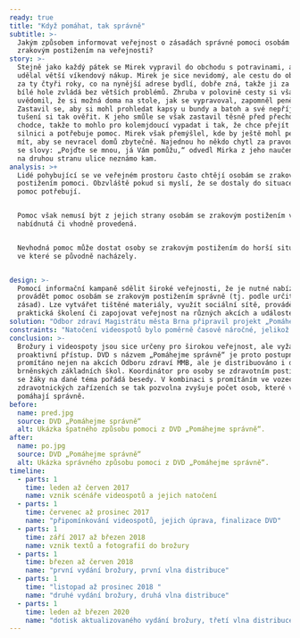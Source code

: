 ```yaml
---
ready: true
title: "Když pomáhat, tak správně"
subtitle: >-
  Jakým způsobem informovat veřejnost o zásadách správné pomoci osobám se
  zrakovým postižením na veřejnosti?
story: >-
  Stejně jako každý pátek se Mirek vypravil do obchodu s potravinami, aby si
  udělal větší víkendový nákup. Mirek je sice nevidomý, ale cestu do obchodu již
  za ty čtyři roky, co na nynější adrese bydlí, dobře zná, takže ji za pomoci
  bílé hole zvládá bez větších problémů. Zhruba v polovině cesty si však
  uvědomil, že si možná doma na stole, jak se vypravoval, zapomněl peněženku.
  Zastavil se, aby si mohl prohledat kapsy u bundy a batoh a své nepříjemné
  tušení si tak ověřit. K jeho smůle se však zastavil těsně před přechodem pro
  chodce, takže to mohlo pro kolemjdoucí vypadat i tak, že chce přejít přes
  silnici a potřebuje pomoc. Mirek však přemýšlel, kde by ještě mohl peněženku
  mít, aby se nevracel domů zbytečně. Najednou ho někdo chytl za pravou ruku a
  se slovy: „Pojďte se mnou, já Vám pomůžu,“ odvedl Mirka z jeho naučené trasy,
  na druhou stranu ulice neznámo kam.
analysis: >+
  Lidé pohybující se ve veřejném prostoru často chtějí osobám se zrakovým
  postižením pomoci. Obzvláště pokud si myslí, že se dostaly do situace, kdy
  pomoc potřebují.


  Pomoc však nemusí být z jejich strany osobám se zrakovým postižením vhodně
  nabídnutá či vhodně provedená.


  Nevhodná pomoc může dostat osoby se zrakovým postižením do horší situace, než
  ve které se původně nacházely.


design: >-
  Pomocí informační kampaně sdělit široké veřejnosti, že je nutné nabízet a
  provádět pomoc osobám se zrakovým postižením správně (tj. podle určitých
  zásad). Lze vytvářet tištěné materiály, využít sociální sítě, provádět
  praktická školení či zapojovat veřejnost na různých akcích a událostech.
solution: "Odbor zdraví Magistrátu města Brna připravil projekt „Pomáhejme správně“, a to ve spolupráci se společností Tyfloservis, Střediskem Teiresiás Masarykovy univerzity (určeno pro pomoc studentům se specifickými nároky) a Školou pro výcvik vodicích psů. V rámci projektu byla vydána brožura a natočeny situační videospoty.\r\n\nBrožura s názvem „Průvodce pomoci osobám se zrakovým postižením na veřejnosti a v dopravě“ se zaměřila na správné a úspěšné nabídnutí pomoci na přechodu, na zastávce MHD, při nástupu/výstupu do/z vozidla MHD, pohybu na schodech či nástupu/výstupu do/z výtahu. Obsahuje též adresář organizací pomáhajících osobám se zrakovým postižením. První vydání o nákladu 1 000 ks proběhlo v březnu 2018, druhé vydání o nákladu 2 000 ks pak v listopadu 2018. Brožury byly distribuovány do všech úředních budov MMB i městských částí, do zdravotnických zařízení a do všech organizací pomáhajících osobám se zdravotním postižením. \n\nDVD s názvem „Pomáhejme správně“ obsahuje 45 situačních videospotů, většinou do minuty délky. Spoty zachycují v exteriérech i interiérech špatné a správné verze nabídnutí a provedení pomoci osobám se zrakovým postižením. Spoty byly též umístěny i na webu www.brno-prorodiny.cz a sdíleny na sociálních sítích. Navíc vzniklo ještě 8 krátkých spotů, které byly určeny k promítání v prostředcích MHD.\r\n"
constraints: "Natočení videospotů bylo poměrně časově náročné, jelikož bylo třeba sladit časové možnosti kameramana a osob vystupujících ve videospotech, natáčení také bylo možné jen za určitého počasí.\r\n\nVýslednou kvalitu výstupu omezují dostupné finanční prostředky. Cena za natočení 45 videospotů činila cca 80 tis. Kč. V případě angažování profesionálních herců či početnějšího a profesionálnějšího filmařského štábu by byla mnohem vyšší. Odborné poradenství k obsahu textů a videospotů stálo dalších cca 45 tis. Kč.\r\n\nPromítání videospotů je možné pouze s odpovídajícím vybavením, takže například v případě dopravních prostředků MHD či zdravotnických zařízení jen v těch s LCD obrazovkami.   \r\n"
conclusion: >-
  Brožury i videospoty jsou sice určeny pro širokou veřejnost, ale vyžadují její
  proaktivní přístup. DVD s názvem „Pomáhejme správně“ je proto postupně
  promítáno nejen na akcích Odboru zdraví MMB, ale je distribuováno i do
  brněnských základních škol. Koordinátor pro osoby se zdravotním postižením pak
  se žáky na dané téma pořádá besedy. V kombinaci s promítáním ve vozech MHD či
  zdravotnických zařízeních se tak pozvolna zvyšuje počet osob, které v Brně
  pomáhají správně.
before:
  name: pred.jpg
  source: DVD „Pomáhejme správně“
  alt: Ukázka špatného způsobu pomoci z DVD „Pomáhejme správně“.
after:
  name: po.jpg
  source: DVD „Pomáhejme správně“
  alt: Ukázka správného způsobu pomoci z DVD „Pomáhejme správně“.
timeline:
  - parts: 1
    time: leden až červen 2017
    name: vznik scénáře videospotů a jejich natočení
  - parts: 1
    time: červenec až prosinec 2017
    name: "připomínkování videospotů, jejich úprava, finalizace DVD"
  - parts: 1
    time: září 2017 až březen 2018
    name: vznik textů a fotografií do brožury
  - parts: 1
    time: březen až červen 2018
    name: "první vydání brožury, první vlna distribuce"
  - parts: 1
    time: "listopad až prosinec 2018 "
    name: "druhé vydání brožury, druhá vlna distribuce"
  - parts: 1
    time: leden až březen 2020
    name: "dotisk aktualizovaného vydání brožury, třetí vlna distribuce"
---
```

